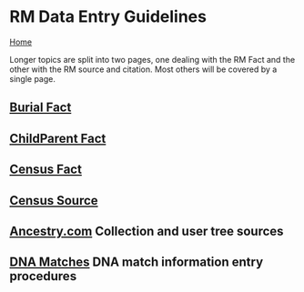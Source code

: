 # RM Data Entry Guidelines

[Home](https://richardotter.github.io)

Longer topics are split into two pages, one dealing with the RM Fact
and the other with the RM source and citation.
Most others will be covered by a single page.

## [Burial Fact](Burial.html)

## [ChildParent Fact](ChildParent.html)



## [Census Fact](Census%20-%20Fact.txt)

## [Census Source](Census%20-%20SourceCitation.txt)

## [Ancestry.com](Ancestry.html) Collection and user tree sources

## [DNA Matches](DNA_match.html) DNA match information entry procedures
